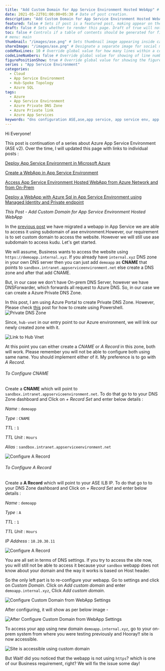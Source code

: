 ```yaml
---
title: "Add Custom Domain for App Service Environment Hosted WebApp" # Title of the blog post.
date: 2021-05-22T01:00:00+05:30 # Date of post creation.
description: "Add Custom Domain for App Service Environment Hosted WebApp" # Description used for search engine.
featured: false # Sets if post is a featured post, making appear on the home page side bar.
draft: false # Sets whether to render this page. Draft of true will not be rendered.
toc: false # Controls if a table of contents should be generated for first-level links automatically.
# menu: main
thumbnail: "/images/ase.png" # Sets thumbnail image appearing inside card on homepage.
shareImage: "/images/ase.png" # Designate a separate image for social media sharing.
codeMaxLines: 10 # Override global value for how many lines within a code block before auto-collapsing.
codeLineNumbers: false # Override global value for showing of line numbers within code block.
figurePositionShow: true # Override global value for showing the figure label.
series : "App Service Environment"
categories:
  - Cloud
  - App Service Environment
  - Hub-Spoke Topology
  - Azure SQL
tags:
  - Azure
  - App Service Environment
  - Azure Private DNS Zone
  - Azure Private link
  - Azure App Services
keywords: "dns configuration ASE,ase,app service, app service env, app service env v2,app service environment,app service environment v2,deploy application in app service environment,app service environment and private link, ase in hub spoke,hub spoke,hub spoke network,hub spoke network topology,azure hub spoke,azure hub spoke network,azure hub spoke network topology,app service environment and private endpoint,azure sql, azure sql and private endpoint,azure private dns zone, resolve azure internal DNS from your on prem,hub spoke dns forwarder,dns forwarder in hub spoke,dns forwarder in hub spoke network topology,dns forwarder"
---
```


Hi Everyone!

This post is continuation of a series about Azure App Service Environment (ASE v2). Over the time, I will updated this page with links to individual posts :  

[Deploy App Service Environment in Microsoft Azure](/post/deploy-app-service-environment-v2-in-microsoft-azure)

[Create a WebApp in App Service Environment](/post/create-a-webapp-in-app-service-environment)

[Access App Service Environment Hosted WebApp from Azure Network and from On-Prem](/post/access-app-service-environment-hosted-webapp-from-azure-network-and-from-on-prem)

[Deploy a WebApp with Azure Sql in App Service Environment using Managed Identity and Private endpoint](/post/deploy-a-webapp-with-azure-sql-in-app-service-environment-using-managed-identity-and-private-endpoint)

_This Post - Add Custom Domain for App Service Environment Hosted WebApp_

In the [previous post](/post/deploy-a-webapp-with-azure-sql-in-app-service-environment-using-managed-identity-and-private-endpoint) we have migrated a webapp in App Service we are able to access it using subdomain of ase environment.However, our requirement is to set custom domain to access the website. However we will still use ase subdomain to access kudu. Let's get started. 

We will assume, Business wants to access the website using `https://demoapp.internal.xyz`. If you already have `internal.xyz` DNS zone in your own DNS server then you can just add `demoapp` as __CNAME__ that points to `sandbox.intranet.appserviceenvironment.net` else create a DNS zone and after that add CNAME.

But, in our case we don't have On-prem DNS Server, however we have DNSForwarder, which forwards all request to Azure DNS. So, in our case we can create a Azure Private DNS Zone.

In this post, I am using Azure Portal to create Private DNS Zone. However, Please check [this](/post/resolve-azure-internal-dns-from-your-on-prem-network) post for how to create using Powershell.
![Private DNS Zone](/images/ase/internal.xyz.jpg)

Since, `hub-vnet` in our entry point to our Azure environment, we will link our newly created zone with it.

![Link to Hub Vnet](/images/ase/linktohub-internal.xyz.jpg)

At this point you can either create a _CNAME_ or _A Record_ in this zone, both will work. Please remember you will not be able to configure both using same name. You should implement either of it. My preference is to go with  _A Record_.

###### To Configure CNAME
Create a __CNAME__ which will point to `sandbox.intranet.appserviceenvironment.net`. To do that go to to your DNS Zone dashboard and Click on _+ Record Set_ and enter below details :

_Name_ : `demoapp`

_Type_ : `CNAME`

_TTL_ : `1`

_TTL Unit_ : `Hours`

_Alias_ : `sandbox.intranet.appserviceenvironment.net` 

![Configure A Record](/images/ase/configure_cname_record.jpg)

###### To Configure A Record
Create a __A Record__ which will point to your ASE ILB IP. To do that go to to your DNS Zone dashboard and Click on _+ Record Set_ and enter below details :

_Name_ : `demoapp`

_Type_ : `A`

_TTL_ : `1`

_TTL Unit_ : `Hours`

_IP Address_ : `10.20.30.11`

![Configure A Record](/images/ase/configure_a_record.jpg)

You are all set in terms of DNS settings. If you try to access the site now, you will still not be able to access it because your `sandbox` webapp does not know about your domain and the way it works is based on Host header. 

So the only left part is to re-configure your webapp. Go to settings and click on _Custom Domain_. Click on _Add custom domain_ and enter `demoapp.internal.xyz`, Click _Add custom domain_.

![Configure Custom Domain from WebApp Settings](/images/ase/add_custom_domain.jpg)

After configuring, it will show as per below image - 

![After Configure Custom Domain from WebApp Settings](/images/ase/after_add_custom_domain.jpg)


To access your app using new domain `demoapp.internal.xyz`, go to your on-prem system from where you were testing previously and Hooray!! site is now accessible.

![Site is accessible using custom domain](/images/ase/site_is_accessible.jpg)

But Wait! did you noticed that the webapp is not using `https`? which is one of our Business requirement, right? We will fix the issue some day!





